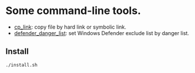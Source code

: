 # Some command-line tools.

- [cp_link](bin/cp_link.dart): copy file by hard link or symbolic link.
- [defender_danger_list](bin/defender_danger_list.dart): set Windows Defender exclude list by danger list.

## Install

```shell
./install.sh
```
